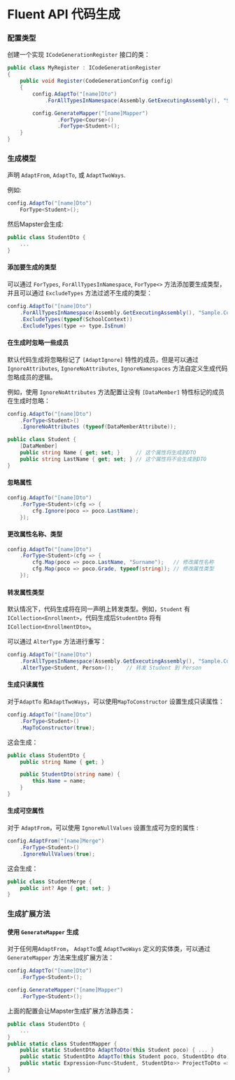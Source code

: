 # Fluent API 代码生成

### 配置类型

创建一个实现 `ICodeGenerationRegister` 接口的类：

```csharp
public class MyRegister : ICodeGenerationRegister
{
    public void Register(CodeGenerationConfig config)
    {
        config.AdaptTo("[name]Dto")
            .ForAllTypesInNamespace(Assembly.GetExecutingAssembly(), "Sample.CodeGen.Domains");

        config.GenerateMapper("[name]Mapper")
                .ForType<Course>()
                .ForType<Student>();
    }
}
```

### 生成模型

声明 `AdaptFrom`, `AdaptTo`, 或 `AdaptTwoWays`.

例如:
```csharp
config.AdaptTo("[name]Dto")
    ForType<Student>();
```

然后Mapster会生成:
```csharp
public class StudentDto {
    ...
}
```

#### 添加要生成的类型

可以通过 `ForTypes`, `ForAllTypesInNamespace`, `ForType<>` 方法添加要生成类型，并且可以通过 `ExcludeTypes` 方法过滤不生成的类型：

```csharp
config.AdaptTo("[name]Dto")
    .ForAllTypesInNamespace(Assembly.GetExecutingAssembly(), "Sample.CodeGen.Domains")
    .ExcludeTypes(typeof(SchoolContext))
    .ExcludeTypes(type => type.IsEnum)
```


#### 在生成时忽略一些成员

默认代码生成将忽略标记了 `[AdaptIgnore]` 特性的成员，但是可以通过 `IgnoreAttributes`, `IgnoreNoAttributes`, `IgnoreNamespaces` 方法自定义生成代码忽略成员的逻辑。

例如，使用  `IgnoreNoAttributes` 方法配置让没有 `[DataMember]` 特性标记的成员在生成时忽略：
```csharp
config.AdaptTo("[name]Dto")
    .ForType<Student>()
    .IgnoreNoAttributes (typeof(DataMemberAttribute));

public class Student {
    [DataMember]
    public string Name { get; set; }     // 这个属性将生成到DTO
    public string LastName { get; set; } // 这个属性将不会生成到DTO
}
```

#### 忽略属性

```csharp
config.AdaptTo("[name]Dto")
    .ForType<Student>(cfg => {
        cfg.Ignore(poco => poco.LastName);
    });
```

#### 更改属性名称、类型

```csharp
config.AdaptTo("[name]Dto")
    .ForType<Student>(cfg => {
        cfg.Map(poco => poco.LastName, "Surname");   // 修改属性名称
        cfg.Map(poco => poco.Grade, typeof(string)); // 修改属性类型
    });
```

#### 转发属性类型 

默认情况下，代码生成将在同一声明上转发类型。例如，`Student` 有`ICollection<Enrollment>`，代码生成后`StudentDto` 将有`ICollection<EnrollmentDto>`。

可以通过 `AlterType` 方法进行重写：

```csharp
config.AdaptTo("[name]Dto")
    .ForAllTypesInNamespace(Assembly.GetExecutingAssembly(), "Sample.CodeGen.Domains")
    .AlterType<Student, Person>();    // 转发 Student 到 Person
```

#### 生成只读属性

对于`AdaptTo` 和`AdaptTwoWays`，可以使用`MapToConstructor` 设置生成只读属性：

```csharp
config.AdaptTo("[name]Dto")
    .ForType<Student>()
    .MapToConstructor(true);
```

这会生成：
```csharp
public class StudentDto {
    public string Name { get; }

    public StudentDto(string name) {
        this.Name = name;
    }
}
```

#### 生成可空属性

对于 `AdaptFrom`，可以使用 `IgnoreNullValues` 设置生成可为空的属性 :

```csharp
config.AdaptFrom("[name]Merge")
    .ForType<Student>()
    .IgnoreNullValues(true);
```

这会生成：
```csharp
public class StudentMerge {
    public int? Age { get; set; }
}
```

### 生成扩展方法

#### 使用 `GenerateMapper` 生成
对于任何用`AdaptFrom`， `AdaptTo`或 `AdaptTwoWays` 定义的实体类，可以通过 `GenerateMapper` 方法来生成扩展方法：

```csharp
config.AdaptTo("[name]Dto")
    .ForType<Student>();

config.GenerateMapper("[name]Mapper")
    .ForType<Student>();
```

上面的配置会让Mapster生成扩展方法静态类：
```csharp
public class StudentDto {
    ...
}
public static class StudentMapper {
    public static StudentDto AdaptToDto(this Student poco) { ... }
    public static StudentDto AdaptTo(this Student poco, StudentDto dto) { ... }
    public static Expression<Func<Student, StudentDto>> ProjectToDto => ...
}
```